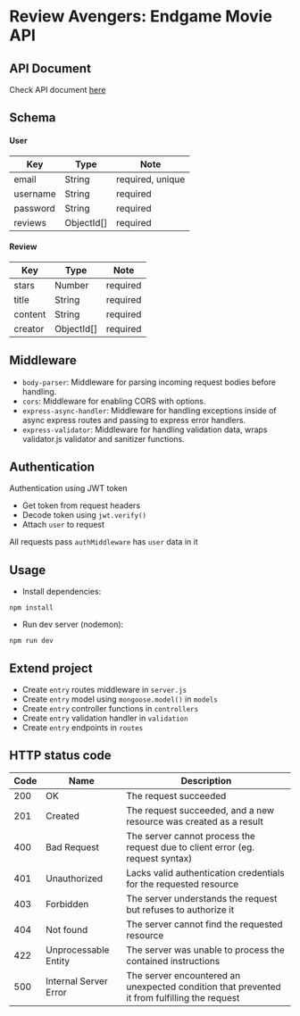 # Review Avengers: Endgame Movie API

## API Document

Check API document [here]()

## Schema

#### User

| Key      | Type       | Note             |
| -------- | ---------- | ---------------- |
| email    | String     | required, unique |
| username | String     | required         |
| password | String     | required         |
| reviews  | ObjectId[] | required         |

#### Review

| Key     | Type       | Note     |
| ------- | ---------- | -------- |
| stars   | Number     | required |
| title   | String     | required |
| content | String     | required |
| creator | ObjectId[] | required |

## Middleware

- `body-parser`: Middleware for parsing incoming request bodies before handling.
- `cors`: Middleware for enabling CORS with options.
- `express-async-handler`: Middleware for handling exceptions inside of async express routes and passing to express error handlers.
- `express-validator`: Middleware for handling validation data, wraps validator.js validator and sanitizer functions.

## Authentication

Authentication using JWT token

- Get token from request headers
- Decode token using `jwt.verify()`
- Attach `user` to request

All requests pass `authMiddleware` has `user` data in it

## Usage

- Install dependencies:

```
npm install
```

- Run dev server (nodemon):

```
npm run dev
```

## Extend project

- Create `entry` routes middleware in `server.js`
- Create `entry` model using `mongoose.model()` in `models`
- Create `entry` controller functions in `controllers`
- Create `entry` validation handler in `validation`
- Create `entry` endpoints in `routes`

## HTTP status code

| Code | Name                  | Description                                                                                  |
| ---- | --------------------- | -------------------------------------------------------------------------------------------- |
| 200  | OK                    | The request succeeded                                                                        |
| 201  | Created               | The request succeeded, and a new resource was created as a result                            |
| 400  | Bad Request           | The server cannot process the request due to client error (eg. request syntax)               |
| 401  | Unauthorized          | Lacks valid authentication credentials for the requested resource                            |
| 403  | Forbidden             | The server understands the request but refuses to authorize it                               |
| 404  | Not found             | The server cannot find the requested resource                                                |
| 422  | Unprocessable Entity  | The server was unable to process the contained instructions                                  |
| 500  | Internal Server Error | The server encountered an unexpected condition that prevented it from fulfilling the request |
